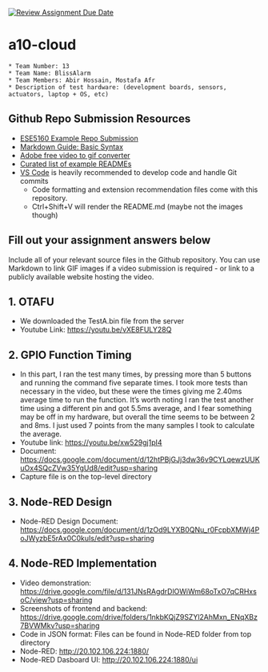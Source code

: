 [![Review Assignment Due Date](https://classroom.github.com/assets/deadline-readme-button-24ddc0f5d75046c5622901739e7c5dd533143b0c8e959d652212380cedb1ea36.svg)](https://classroom.github.com/a/-ZR3sVSa)
# a10-cloud

    * Team Number: 13
    * Team Name: BlissAlarm
    * Team Members: Abir Hossain, Mostafa Afr
    * Description of test hardware: (development boards, sensors, actuators, laptop + OS, etc) 

## Github Repo Submission Resources

* [ESE5160 Example Repo Submission](https://github.com/ese5160/example-repository-submission)
* [Markdown Guide: Basic Syntax](https://www.markdownguide.org/basic-syntax/)
* [Adobe free video to gif converter](https://www.adobe.com/express/feature/video/convert/video-to-gif)
* [Curated list of example READMEs](https://github.com/matiassingers/awesome-readme)
* [VS Code](https://code.visualstudio.com/) is heavily recommended to develop code and handle Git commits
  * Code formatting and extension recommendation files come with this repository.
  * Ctrl+Shift+V will render the README.md (maybe not the images though)

## Fill out your assignment answers below

Include all of your relevant source files in the Github repository. You can use Markdown to link GIF images if a video submission is required - or link to a publicly available website hosting the video.

## 1. OTAFU
* We downloaded the TestA.bin file from the server 
* Youtube Link: https://youtu.be/vXE8FULY28Q 

## 2. GPIO Function Timing
* In this part, I ran the test many times, by pressing more than 5 buttons and running the command five separate times. I took more tests than necessary in the video, but these were the times giving me 2.40ms average time to run the function. It’s worth noting I ran the test another time using a different pin and got 5.5ms average, and I fear something may be off in my hardware, but overall the time seems to be between 2 and 8ms. I just used 7 points from the many samples I took to calculate the average. 
* Youtube link: https://youtu.be/xw529gj1pI4
* Document: https://docs.google.com/document/d/12htPBjGJj3dw36v9CYLqewzUUKuOx4SQcZVw35YgUd8/edit?usp=sharing
* Capture file is on the top-level directory

## 3. Node-RED Design

* Node-RED Design Document: https://docs.google.com/document/d/1zOd9LYXB0QNu_r0FcpbXMWj4PoJWyzbE5rAx0C0kuIs/edit?usp=sharing 

## 4. Node-RED Implementation

* Video demonstration: https://drive.google.com/file/d/131JNsRAgdrDlOWiWm68oTxO7qCRHxsoC/view?usp=sharing
* Screenshots of frontend and backend: https://drive.google.com/drive/folders/1nkbKQjZ9SZYl2AhMxn_ENqXBz7BVWMkv?usp=sharing
* Code in JSON format: Files can be found in Node-RED folder from top directory
* Node-RED: http://20.102.106.224:1880/
* Node-RED Dasboard UI: http://20.102.106.224:1880/ui
